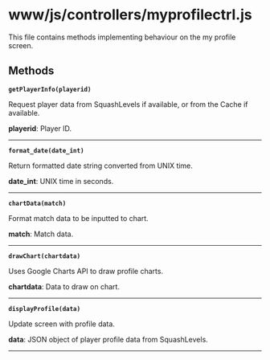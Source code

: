 # www/js/controllers/myprofilectrl.js

This file contains methods implementing behaviour on the my profile screen.

## Methods

**`getPlayerInfo(playerid)`**

Request player data from SquashLevels if available, or from the Cache if available.

**playerid**: Player ID.
<hr>

**`format_date(date_int)`**

Return formatted date string converted from UNIX time.

**date_int**: UNIX time in seconds.
<hr>

**`chartData(match)`**

Format match data to be inputted to chart.

**match**: Match data.
<hr>

**`drawChart(chartdata)`**

Uses Google Charts API to draw profile charts.

**chartdata**: Data to draw on chart.
<hr>

**`displayProfile(data)`**

Update screen with profile data.

**data**: JSON object of player profile data from SquashLevels.
<hr>

